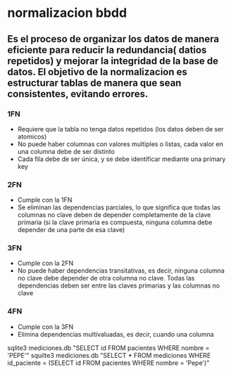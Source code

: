 # normalizacion bbdd

## Es el proceso de organizar los datos de manera eficiente para reducir la redundancia( datios repetidos) y mejorar la integridad de la base de datos. El objetivo de la normalizacion es estructurar tablas de manera que sean consistentes, evitando errores.

### 1FN
- Requiere que la tabla no tenga datos repetidos  (los datos deben de ser atomicos)
- No puede haber columnas con valores multiples o listas, cada valor en una columna debe de ser distinto
- Cada fila debe de ser única, y se debe identificar mediante una primary key

### 2FN
- Cumple con la 1FN
- Se eliminan las dependencias parciales, lo que significa que todas las columnas no clave deben de depender completamente de la clave primaria (si la clave primaria es compuesta, ninguna columna debe depender de una parte de esa clave)

### 3FN
- Cumple con la 2FN
- No puede haber dependencias transitativas, es decir, ninguna columna no clave debe depender de otra columna no clave. Todas las dependencias deben ser entre las claves primarias y las columnas no clave

### 4FN
- Cumple con la 3FN
- Elimina dependencias multivaluadas, es decir, cuando una columna 

sqlite3 mediciones.db "SELECT id FROM pacientes WHERE nombre = 'PEPE'"
squilte3 mediciones.db "SELECT * FROM mediciones WHERE id_paciente = (SELECT id FROM pacientes WHERE nombre = 'Pepe')"